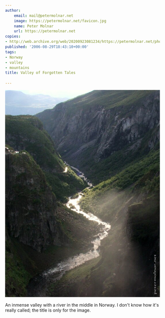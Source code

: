 ```yaml
---
author:
    email: mail@petermolnar.net
    image: https://petermolnar.net/favicon.jpg
    name: Peter Molnar
    url: https://petermolnar.net
copies:
- http://web.archive.org/web/20200923081234/https://petermolnar.net/photo/valley-of-forgotten-tales/
published: '2006-08-29T18:43:10+00:00'
tags:
- Norway
- valley
- mountains
title: Valley of Forgotten Tales

---
```


![](./valley-of-forgotten-tales.jpg)

An inmense valley with a river in the middle in Norway. I don't know how
it's really called; the title is only for the image.